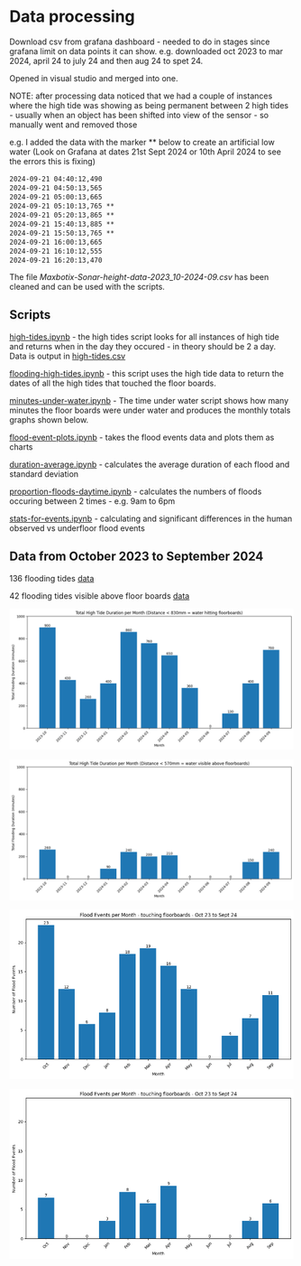# Data processing

Download csv from grafana dashboard - needed to do in stages since grafana limit on data points it can show. e.g. downloaded oct 2023 to mar 2024, april 24 to july 24 and then aug 24 to spet 24.

Opened in visual studio and merged into one.

NOTE: after processing data noticed that we had a couple of instances where the high tide was showing as being permanent between 2 high tides - usually when an object has been shifted into view of the sensor - so manually went and removed those

e.g. I added the data with the marker ** below to create an artificial low water (Look on Grafana at dates 21st Sept 2024 or 10th April 2024 to see the errors this is fixing)

```
2024-09-21 04:40:12,490
2024-09-21 04:50:13,565
2024-09-21 05:00:13,665
2024-09-21 05:10:13,765 **
2024-09-21 05:20:13,865 **
2024-09-21 15:40:13,885 **
2024-09-21 15:50:13,765 **
2024-09-21 16:00:13,665
2024-09-21 16:10:12,555
2024-09-21 16:20:13,470
```

The file _Maxbotix-Sonar-height-data-2023_10-2024-09.csv_ has been cleaned and can be used with the scripts.

## Scripts

[high-tides.ipynb](/data/high-tides.ipynb) - the high tides script looks for all instances of high tide and returns when in the day they occured - in theory should be 2 a day. Data is output in [high-tides.csv](/data/high-tides.csv)

[flooding-high-tides.ipynb](/data/flooding-high-tides.ipynb) -  this script uses the high tide data to return the dates of all the high tides that touched the floor boards.

[minutes-under-water.ipynb](/data/minutes-under-water.ipynb) - The time under water script shows how many minutes the floor boards were under water and produces the monthly totals graphs shown below.

[flood-event-plots.ipynb](/data/flood-event-plots.ipynb) - takes the flood events data and plots them as charts

[duration-average.ipynb](/data/duration-average.ipynb) - calculates the average duration of each flood and standard deviation

[proportion-floods-daytime.ipynb](/data/proportion-floods-daytime.ipynb) - calculates the numbers of floods occuring between 2 times - e.g. 9am to 6pm

[stats-for-events.ipynb](/data/stats-for-events.ipynb) - calculating and significant differences in the human observed vs underfloor flood events


## Data from October 2023 to September 2024

136 flooding tides [data](/data/136-flooding-high-tides-touching-floorboards.csv)

42 flooding tides visible above floor boards [data](/data/42-flooding-high-tides-visible.csv)

![minutes flooded](/data/mins-under-water-830.png)

![minutes flooded](/data/mins-under-water-570.png)

![touching floor board flood events per month](/data/136-flooding-high-tides-touching-floorboards.png)

![above floor board flood events per month](/data/42-flooding-high-tides-touching-floorboards.png)